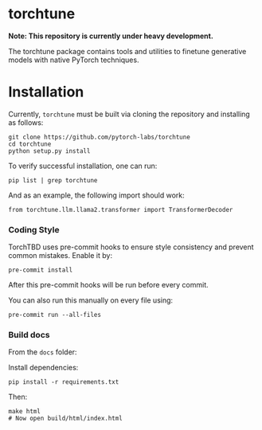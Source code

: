 
# torchtune

**Note: This repository is currently under heavy development.**

The torchtune package contains tools and utilities to finetune generative models with native PyTorch techniques.

# Installation

Currently, `torchtune` must be built via cloning the repository and installing as follows:

```
git clone https://github.com/pytorch-labs/torchtune
cd torchtune
python setup.py install
```

To verify successful installation, one can run:

```
pip list | grep torchtune
```

And as an example, the following import should work:

```
from torchtune.llm.llama2.transformer import TransformerDecoder
```

### Coding Style
TorchTBD uses pre-commit hooks to ensure style consistency and prevent common mistakes. Enable it by:

```
pre-commit install
```

After this pre-commit hooks will be run before every commit.

You can also run this manually on every file using:

```
pre-commit run --all-files
```

### Build docs

From the `docs` folder:

Install dependencies:

```
pip install -r requirements.txt
```

Then:

```
make html
# Now open build/html/index.html
```
